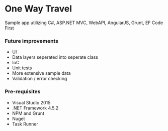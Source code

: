 # One Way Travel
Sample app utilizing C#, ASP.NET MVC, WebAPI, AngularJS, Grunt, EF Code First

### Future improvements

* UI
* Data layers seperated into seperate class
* IoC
* Unit tests
* More extensive sample data
* Validation / error checking

### Pre-requisites

* Visual Studio 2015
* .NET Framework 4.5.2
* NPM and Grunt
* Nuget
* Task Runner
